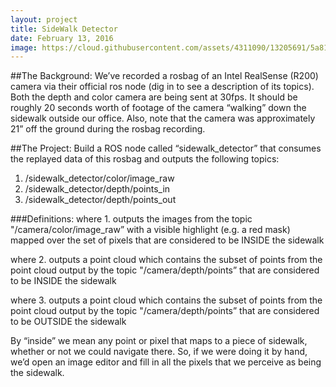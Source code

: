 ```yaml
---
layout: project
title: SideWalk Detector
date: February 13, 2016
image: https://cloud.githubusercontent.com/assets/4311090/13205691/5a81a83a-d8b3-11e5-87a2-6a8b6e73b525.png
---
```


##The Background:
We’ve recorded a rosbag of an Intel RealSense (R200) camera via their official ros node (dig in to see a description of its topics). Both the depth and color camera are being sent at 30fps. It should be roughly 20 seconds worth of footage of the camera “walking” down the sidewalk outside our office. Also, note that the camera was approximately 21” off the ground during the rosbag recording. 

##The Project:
Build a ROS node called “sidewalk_detector” that consumes the replayed data of this rosbag and outputs the following topics:

1. /sidewalk_detector/color/image_raw
2. /sidewalk_detector/depth/points_in
3. /sidewalk_detector/depth/points_out

###Definitions: 
where 1. outputs the images from the topic "/camera/color/image_raw” with a visible highlight (e.g. a red mask) mapped over the set of pixels that are considered to be INSIDE the sidewalk

where 2. outputs a point cloud which contains the subset of points from the point cloud output by the topic "/camera/depth/points” that are considered to be INSIDE the sidewalk

where 3. outputs a point cloud which contains the subset of points from the point cloud output by the topic "/camera/depth/points” that are considered to be OUTSIDE the sidewalk

By “inside” we mean any point or pixel that maps to a piece of sidewalk, whether or not we could navigate there. So, if we were doing it by hand, we’d open an image editor and fill in all the pixels that we perceive as being the sidewalk. 
